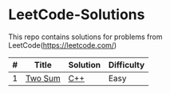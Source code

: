 # LeetCode-Solutions
This repo contains solutions for problems from LeetCode(https://leetcode.com/)

|#|Title|Solution|Difficulty|
|---|---|---|---|
|1|[Two Sum](https://leetcode.com/problems/two-sum/)| [C++](./Solution/twoSum.cpp)|Easy|
